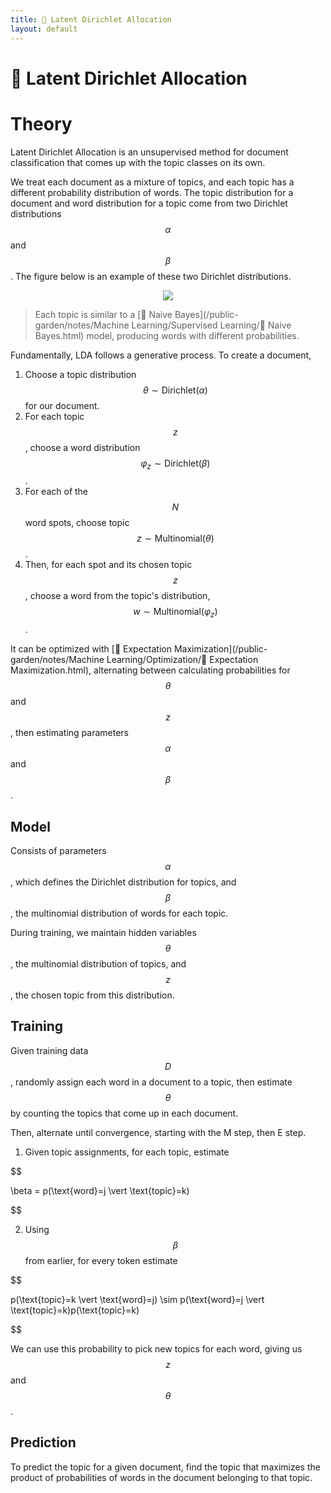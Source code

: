 ```yaml
---
title: 📄 Latent Dirichlet Allocation
layout: default
---
```


# 📄 Latent Dirichlet Allocation

# Theory
Latent Dirichlet Allocation is an unsupervised method for document classification that comes up with the topic classes on its own.

We treat each document as a mixture of topics, and each topic has a different probability distribution of words. The topic distribution for a document and word distribution for a topic come from two Dirichlet distributions $$\alpha$$ and $$\beta$$. The figure below is an example of these two Dirichlet distributions.

<div style="text-align:center">
<img src="{{ site.url }}{{ site.baseurl }}/notes/Attachments/20221229103227.png?raw=true"/>
</div>

> Each topic is similar to a [👶 Naive Bayes](/public-garden/notes/Machine Learning/Supervised Learning/👶 Naive Bayes.html) model, producing words with different probabilities.

Fundamentally, LDA follows a generative process. To create a document,
1. Choose a topic distribution $$\theta \sim \text{Dirichlet}(\alpha)$$ for our document.
2. For each topic $$z$$, choose a word distribution $$\varphi_z \sim \text{Dirichlet}(\beta)$$.
3. For each of the $$N$$ word spots, choose topic $$z \sim \text{Multinomial}(\theta)$$.
4. Then, for each spot and its chosen topic $$z$$, choose a word from the topic's distribution, $$w \sim \text{Multinomial}(\varphi_z)$$.

It can be optimized with [🎉 Expectation Maximization](/public-garden/notes/Machine Learning/Optimization/🎉 Expectation Maximization.html), alternating between calculating probabilities for $$\theta$$ and $$z$$, then estimating parameters $$\alpha$$ and $$\beta$$.

## Model
Consists of parameters $$\alpha$$, which defines the Dirichlet distribution for topics, and $$\beta$$, the multinomial distribution of words for each topic.

During training, we maintain hidden variables $$\theta$$, the multinomial distribution of topics, and $$z$$, the chosen topic from this distribution.

## Training
Given training data $$D$$, randomly assign each word in a document to a topic, then estimate $$\theta$$ by counting the topics that come up in each document.

Then, alternate until convergence, starting with the M step, then E step.
1. Given topic assignments, for each topic, estimate 

$$

\beta = p(\text{word}=j \vert \text{topic}=k)

$$

2. Using $$\beta$$ from earlier, for every token estimate 

$$

p(\text{topic}=k \vert \text{word}=j) \sim p(\text{word}=j \vert \text{topic}=k)p(\text{topic}=k)

$$

   We can use this probability to pick new topics for each word, giving us $$z$$ and $$\theta$$.

## Prediction
To predict the topic for a given document, find the topic that maximizes the product of probabilities of words in the document belonging to that topic.